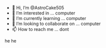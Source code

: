 - 👋 Hi, I’m @AstroCake505
- 👀 I’m interested in ... computer
- 🌱 I’m currently learning ... computer
- 💞️ I’m looking to collaborate on ... computer
- 📫 How to reach me ... dont

<!---
AstroCake505/AstroCake505 is a ✨ special ✨ repository because its `README.md` (this file) appears on your GitHub profile.
You can click the Preview link to take a look at your changes.
--->

he he
